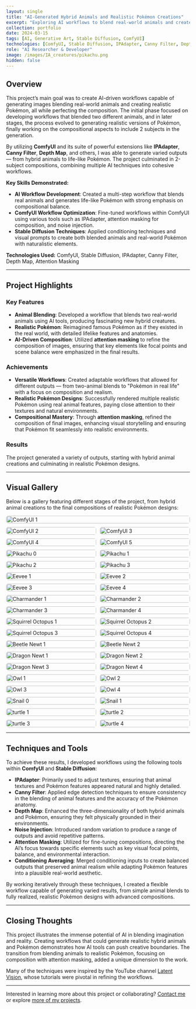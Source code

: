 ```yaml
---
layout: single
title: "AI-Generated Hybrid Animals and Realistic Pokémon Creations"
excerpt: "Exploring AI workflows to blend real-world animals and create realistic Pokémon with compositional artistry."
collection: portfolio
date: 2024-03-15
tags: [AI, Generative Art, Stable Diffusion, ComfyUI]
technologies: [ComfyUI, Stable Diffusion, IPAdapter, Canny Filter, Depth Map]
role: "AI Researcher & Developer"
image: /images/IA_creatures/pikachu.png
hidden: false
---
```


## Overview

This project’s main goal was to create AI-driven workflows capable of generating images blending real-world animals and creating realistic Pokémon, all while perfecting the composition. The initial phase focused on developing workflows that blended two different animals, and in later stages, the process evolved to generating realistic versions of Pokémon, finally working on the compositional aspects to include 2 subjects in the generation.

By utilizing **ComfyUI** and its suite of powerful extensions like **IPAdapter**, **Canny Filter**, **Depth Map**, and others, I was able to generate varied outputs — from hybrid animals to life-like Pokémon. The project culminated in 2-subject compositions, combining multiple AI techniques into cohesive workflows.

**Key Skills Demonstrated:**

- **AI Workflow Development**: Created a multi-step workflow that blends real animals and generates life-like Pokémon with strong emphasis on compositional balance.
- **ComfyUI Workflow Optimization**: Fine-tuned workflows within ComfyUI using various tools such as IPAdapter, attention masking for composition, and noise injection.
- **Stable Diffusion Techniques**: Applied conditioning techniques and visual prompts to create both blended animals and real-world Pokémon with naturalistic elements.

**Technologies Used:** ComfyUI, Stable Diffusion, IPAdapter, Canny Filter, Depth Map, Attention Masking

---

## Project Highlights

### Key Features

- **Animal Blending**: Developed a workflow that blends two real-world animals using AI tools, producing fascinating new hybrid creatures.
- **Realistic Pokémon**: Reimagined famous Pokémon as if they existed in the real world, with detailed lifelike features and anatomies.
- **AI-Driven Composition**: Utilized **attention masking** to refine the composition of images, ensuring that key elements like focal points and scene balance were emphasized in the final results.
  
### Achievements

- **Versatile Workflows**: Created adaptable workflows that allowed for different outputs — from two-animal blends to "Pokémon in real life" with a focus on composition and realism.
- **Realistic Pokémon Designs**: Successfully rendered multiple realistic Pokémon using real animal features, paying close attention to their textures and natural environments.
- **Compositional Mastery**: Through **attention masking**, refined the composition of final images, enhancing visual storytelling and ensuring that Pokémon fit seamlessly into realistic environments.

### Results

The project generated a variety of outputs, starting with hybrid animal creations and culminating in realistic Pokémon designs. 

---

## Visual Gallery

Below is a gallery featuring different stages of the project, from hybrid animal creations to the final compositions of realistic Pokémon designs:

<div class="gallery">
  <a href="/images/IA_creatures/ComfyUI_00002_.png"><img src="/images/IA_creatures/ComfyUI_00002_.png" alt="ComfyUI 1"></a>
  <a href="/images/IA_creatures/ComfyUI_00004_.png"><img src="/images/IA_creatures/ComfyUI_00004_.png" alt="ComfyUI 2"></a>
  <a href="/images/IA_creatures/ComfyUI_00005_.png"><img src="/images/IA_creatures/ComfyUI_00005_.png" alt="ComfyUI 3"></a>
  <a href="/images/IA_creatures/ComfyUI_00006_.png"><img src="/images/IA_creatures/ComfyUI_00006_.png" alt="ComfyUI 4"></a>
  <a href="/images/IA_creatures/ComfyUI_00007_.png"><img src="/images/IA_creatures/ComfyUI_00007_.png" alt="ComfyUI 5"></a>
    <a href="/images/IA_creatures/pikachu.png"><img src="/images/IA_creatures/pikachu.png" alt="Pikachu 0"></a>
  <a href="/images/IA_creatures/pikachu1.png"><img src="/images/IA_creatures/pikachu1.png" alt="Pikachu 1"></a>
  <a href="/images/IA_creatures/pikachu2.png"><img src="/images/IA_creatures/pikachu2.png" alt="Pikachu 2"></a>
  <a href="/images/IA_creatures/pikachu3.png"><img src="/images/IA_creatures/pikachu3.png" alt="Pikachu 3"></a>
  <a href="/images/IA_creatures/eevee1.png"><img src="/images/IA_creatures/eevee1.png" alt="Eevee 1"></a>
  <a href="/images/IA_creatures/eevee2.png"><img src="/images/IA_creatures/eevee2.png" alt="Eevee 2"></a>
  <a href="/images/IA_creatures/eevee3.png"><img src="/images/IA_creatures/eevee3.png" alt="Eevee 3"></a>
  <a href="/images/IA_creatures/eevee4.png"><img src="/images/IA_creatures/eevee4.png" alt="Eevee 4"></a>
   <a href="/images/IA_creatures/charmander1.png"><img src="/images/IA_creatures/charmander1.png" alt="Charmander 1"></a>
  <a href="/images/IA_creatures/charmander2.png"><img src="/images/IA_creatures/charmander2.png" alt="Charmander 2"></a>
  <a href="/images/IA_creatures/charmander3.png"><img src="/images/IA_creatures/charmander3.png" alt="Charmander 3"></a>
  <a href="/images/IA_creatures/charmander4.png"><img src="/images/IA_creatures/charmander4.png" alt="Charmander 4"></a>
  <a href="/images/IA_creatures/Squirrel_octopus.png"><img src="/images/IA_creatures/Squirrel_octopus.png" alt="Squirrel Octopus 1"></a>
  <a href="/images/IA_creatures/squirrel_octopus1.png"><img src="/images/IA_creatures/squirrel_octopus1.png" alt="Squirrel Octopus 2"></a>
  <a href="/images/IA_creatures/squirrel_octopus2.png"><img src="/images/IA_creatures/squirrel_octopus2.png" alt="Squirrel Octopus 3"></a>
  <a href="/images/IA_creatures/squirrel_octopus3.png"><img src="/images/IA_creatures/squirrel_octopus3.png" alt="Squirrel Octopus 4"></a>
  <a href="/images/IA_creatures/Beetle_newt_00334_.png"><img src="/images/IA_creatures/Beetle_newt_00334_.png" alt="Beetle Newt 1"></a>
  <a href="/images/IA_creatures/Beetle_newt_00362_.png"><img src="/images/IA_creatures/Beetle_newt_00362_.png" alt="Beetle Newt 2"></a>
  <a href="/images/IA_creatures/dragon_newt1.png"><img src="/images/IA_creatures/dragon_newt1.png" alt="Dragon Newt 1"></a>
  <a href="/images/IA_creatures/dragon_newt2.png"><img src="/images/IA_creatures/dragon_newt2.png" alt="Dragon Newt 2"></a>
  <a href="/images/IA_creatures/dragon_newt3.png"><img src="/images/IA_creatures/dragon_newt3.png" alt="Dragon Newt 3"></a>
  <a href="/images/IA_creatures/dragon_newt4.png"><img src="/images/IA_creatures/dragon_newt4.png" alt="Dragon Newt 4"></a>
  <a href="/images/IA_creatures/owl1.png"><img src="/images/IA_creatures/owl1.png" alt="Owl 1"></a>
  <a href="/images/IA_creatures/owl2.png"><img src="/images/IA_creatures/owl2.png" alt="Owl 2"></a>
  <a href="/images/IA_creatures/owl3.png"><img src="/images/IA_creatures/owl3.png" alt="Owl 3"></a>
  <a href="/images/IA_creatures/owl4.png"><img src="/images/IA_creatures/owl4.png" alt="Owl 4"></a>
  <a href="/images/IA_creatures/snail.png"><img src="/images/IA_creatures/snail.png" alt="Snail 0"></a>
  <a href="/images/IA_creatures/snail1.png"><img src="/images/IA_creatures/snail1.png" alt="Snail 1"></a>
  <a href="/images/IA_creatures/turtle.png"><img src="/images/IA_creatures/turtle.png" alt="turtle 1"></a>
  <a href="/images/IA_creatures/turtle1.png"><img src="/images/IA_creatures/turtle1.png" alt="turtle 2"></a>
  <a href="/images/IA_creatures/turtle2.png"><img src="/images/IA_creatures/turtle2.png" alt="turtle 3"></a>
  <a href="/images/IA_creatures/turtle3.png"><img src="/images/IA_creatures/turtle3.png" alt="turtle 4"></a>
</div>

---

## Techniques and Tools

To achieve these results, I developed workflows using the following tools within **ComfyUI** and **Stable Diffusion**:

- **IPAdapter**: Primarily used to adjust textures, ensuring that animal textures and Pokémon features appeared natural and highly detailed.
- **Canny Filter**: Applied edge detection techniques to ensure consistency in the blending of animal features and the accuracy of the Pokémon anatomy.
- **Depth Map**: Enhanced the three-dimensionality of both hybrid animals and Pokémon, ensuring they felt physically grounded in their environments.
- **Noise Injection**: Introduced random variation to produce a range of outputs and avoid repetitive patterns.
- **Attention Masking**: Utilized for fine-tuning compositions, directing the AI’s focus towards specific elements such as key visual focal points, balance, and environmental interaction.
- **Conditioning Averaging**: Merged conditioning inputs to create balanced outputs that preserved animal realism while adapting Pokémon features into a plausible real-world aesthetic.

By working iteratively through these techniques, I created a flexible workflow capable of generating varied results, from simple animal blends to fully realized, realistic Pokémon designs with advanced compositions.

---

## Closing Thoughts

This project illustrates the immense potential of AI in blending imagination and reality. Creating workflows that could generate realistic hybrid animals and Pokémon demonstrates how AI tools can push creative boundaries. The transition from blending animals to realistic Pokémon, focusing on composition with attention masking, added a unique dimension to the work. 

Many of the techniques were inspired by the YouTube channel [Latent Vision](https://www.youtube.com/@latentvision), whose tutorials were pivotal in refining the workflows.

---

Interested in learning more about this project or collaborating? [Contact me](/contact) or explore [more of my projects](/portfolio/).

<style>
.gallery {
  display: flex;
  flex-wrap: wrap;
  gap: 10px;
}

.gallery a {
  flex: 1 1 calc(50% - 10px);  /* Display 2 items per row */
  box-sizing: border-box;
  display: block;
  overflow: hidden;
  border-radius: 5px;
  transition: transform 0.3s ease;
}

.gallery a:first-child {
  flex: 1 1 100%;  /* Make the first image span the entire row */
}

.gallery a:hover {
  transform: scale(1.05);
}

.gallery img {
  width: 100%;
  height: auto;
  display: block;
  border-radius: 5px;
}
</style>
